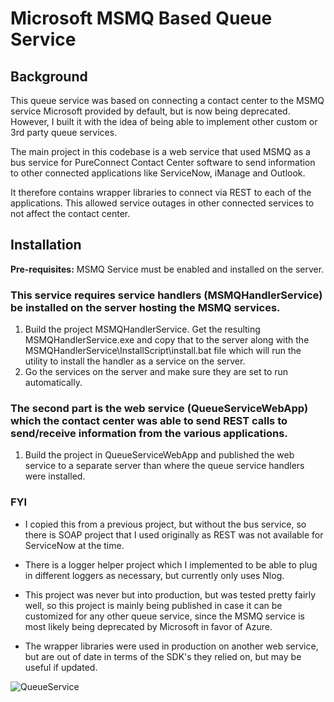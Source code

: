 
# Microsoft MSMQ Based Queue Service  

## Background

This queue service was based on connecting a contact center to the MSMQ service Microsoft provided by default, but is now being deprecated.  However, I built it with the idea of being able to implement other custom or 3rd party queue services. 

The main project in this codebase is a web service that used MSMQ as a bus service for PureConnect Contact Center software to send information to other connected applications like ServiceNow, iManage and Outlook. 

It therefore contains wrapper libraries to connect via REST to each of the applications.
This allowed service outages in other connected services to not affect the contact center.

## Installation

**Pre-requisites:**  MSMQ Service must be enabled and installed on the server.

### This service requires service handlers (MSMQHandlerService) be installed on the server hosting the MSMQ services.
1. Build the project MSMQHandlerService. Get the resulting MSMQHandlerService.exe and copy that to the server along with the MSMQHandlerService\InstallScript\install.bat file which will run the utility to install the handler as a service on the server.
2. Go the services on the server and make sure they are set to run automatically.


### The second part is the web service (QueueServiceWebApp) which the contact center was able to send REST calls to send/receive information from the various applications.
1. Build the project in QueueServiceWebApp and published the web service to a separate server than where the queue service handlers were installed.


### FYI
* I copied this from a previous project, but without the bus service, so there is SOAP project that I used originally as REST was not available for ServiceNow at the time.

* There is a logger helper project which I implemented to be able to plug in different loggers as necessary, but currently only uses Nlog.

* This project was never but into production, but was tested pretty fairly well, so this project is mainly being published in case it can be customized for any other queue service, since the MSMQ service is most likely being deprecated by Microsoft in favor of Azure.

* The wrapper libraries were used in production on another web service, but are out of date in terms of the SDK's they relied on, but may be useful if updated.

![QueueService](https://github.com/user-attachments/assets/d5448bbe-9bb8-417a-aba2-da58934abbf2)
